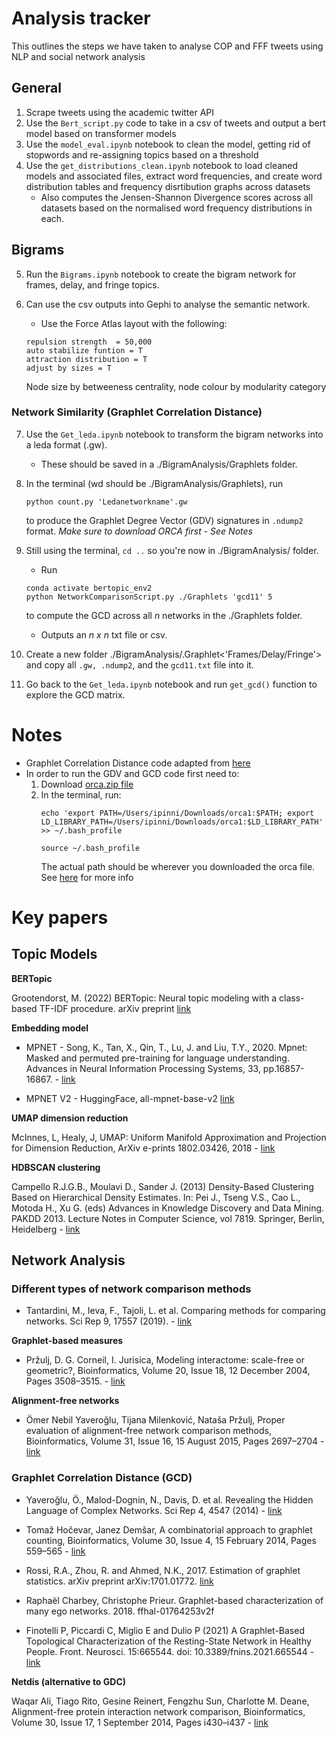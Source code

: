 # Analysis tracker

This outlines the steps we have taken to analyse COP and FFF tweets using NLP and social network analysis

## General 
1. Scrape tweets using the academic twitter API
2. Use the `Bert_script.py` code to take in a csv of tweets and output a bert model based on transformer models
3. Use the `model_eval.ipynb` notebook to clean the model, getting rid of stopwords and re-assigning topics based on a threshold
4. Use the `get_distributions_clean.ipynb` notebook to load cleaned models and associated files, extract word frequencies, and create word distribution tables and frequency disrtibution graphs across datasets
    - Also computes the Jensen-Shannon Divergence scores across all datasets based on the normalised word frequency distributions in each.

## Bigrams

5. Run the `Bigrams.ipynb` notebook to create the bigram network for frames, delay, and fringe topics. 
5. Can use the csv outputs into Gephi to analyse the semantic network. 
    - Use the Force Atlas layout with the following:
    ```
    repulsion strength  = 50,000
    auto stabilize funtion = T
    attraction distribution = T
    adjust by sizes = T
    ```

    Node size by betweeness centrality, node colour by modularity category


### Network Similarity (Graphlet Correlation Distance)
7. Use the `Get_leda.ipynb` notebook to transform the bigram networks into a leda format (.gw). 
    - These should be saved in a ./BigramAnalysis/Graphlets folder.
6. In the terminal (wd should be ./BigramAnalysis/Graphlets), run 
    ```
    python count.py 'Ledanetworkname'.gw
    ```
    to produce the Graphlet Degree Vector (GDV) signatures in `.ndump2` format. *Make sure to download ORCA first - See Notes*

7. Still using the terminal, `cd ..` so you're now in ./BigramAnalysis/ folder. 
    - Run 

    ```
    conda activate bertopic_env2
    python NetworkComparisonScript.py ./Graphlets 'gcd11' 5
    ```
    to compute the GCD across all _n_ networks in the ./Graphlets folder. 
    - Outputs an _n x n_ txt file or csv.

10. Create a new folder ./BigramAnalysis/.Graphlet<'Frames/Delay/Fringe'> and copy all `.gw, .ndump2`, and the `gcd11.txt` file into it.
8. Go back to the `Get_leda.ipynb` notebook and run `get_gcd()` function to explore the GCD matrix.


# Notes
- Graphlet Correlation Distance code adapted from [here](http://www0.cs.ucl.ac.uk/staff/natasa/GCD/)
- In order to run the GDV and GCD code first need to:
    1. Download [orca.zip file](https://file.biolab.si/biolab/supp/orca/) 
    2. In the terminal, run: 
        ```
        echo 'export PATH=/Users/ipinni/Downloads/orca1:$PATH; export LD_LIBRARY_PATH=/Users/ipinni/Downloads/orca1:$LD_LIBRARY_PATH'  >> ~/.bash_profile  
        
        source ~/.bash_profile
        ```
         The actual path should be wherever you downloaded the orca file. See [here](https://www.orcasoftware.de/tutorials_orca/first_steps/trouble_install.html#linux-and-mac) for more info

# Key papers
## Topic Models
**BERTopic**

Grootendorst, M. (2022) BERTopic: Neural topic modeling with a class-based TF-IDF procedure. arXiv preprint
[link](https://arxiv.org/abs/2203.05794)

**Embedding model**

* MPNET - Song, K., Tan, X., Qin, T., Lu, J. and Liu, T.Y., 2020. Mpnet: Masked and permuted pre-training for language understanding. Advances in Neural Information Processing Systems, 33, pp.16857-16867. - [link](https://arxiv.org/pdf/2004.09297.pdf)

* MPNET V2 - HuggingFace, all-mpnet-base-v2 [link](https://huggingface.co/sentence-transformers/all-mpnet-base-v2)

**UMAP dimension reduction**

McInnes, L, Healy, J, UMAP: Uniform Manifold Approximation and Projection for Dimension Reduction, ArXiv e-prints 1802.03426, 2018 - [link](https://arxiv.org/pdf/1802.03426.pdf)

**HDBSCAN clustering**

Campello R.J.G.B., Moulavi D., Sander J. (2013) Density-Based Clustering Based on Hierarchical Density Estimates. In: Pei J., Tseng V.S., Cao L., Motoda H., Xu G. (eds) Advances in Knowledge Discovery and Data Mining. PAKDD 2013. Lecture Notes in Computer Science, vol 7819. Springer, Berlin, Heidelberg - [link](https://doi.org/10.1007/978-3-642-37456-2_14)

## Network Analysis

### Different types of network comparison methods
* Tantardini, M., Ieva, F., Tajoli, L. et al. Comparing methods for comparing networks. Sci Rep 9, 17557 (2019).  - [link](https://doi.org/10.1038/s41598-019-53708-y)

**Graphlet-based measures**

* Pržulj, D. G. Corneil, I. Jurisica, Modeling interactome: scale-free or geometric?, Bioinformatics, Volume 20, Issue 18, 12 December 2004, Pages 3508–3515. - [link](https://doi.org/10.1093/bioinformatics/bth436)

**Alignment-free networks**

* Ömer Nebil Yaveroğlu, Tijana Milenković, Nataša Pržulj, Proper evaluation of alignment-free network comparison methods, Bioinformatics, Volume 31, Issue 16, 15 August 2015, Pages 2697–2704 - [link](https://doi.org/10.1093/bioinformatics/btv170)

### Graphlet Correlation Distance (GCD)
* Yaveroğlu, Ö., Malod-Dognin, N., Davis, D. et al. Revealing the Hidden Language of Complex Networks. Sci Rep 4, 4547 (2014) - [link](https://www.nature.com/articles/srep04547)

* Tomaž Hočevar, Janez Demšar, A combinatorial approach to graphlet counting, Bioinformatics, Volume 30, Issue 4, 15 February 2014, Pages 559–565 - [link](https://academic.oup.com/bioinformatics/article/30/4/559/205331)

* Rossi, R.A., Zhou, R. and Ahmed, N.K., 2017. Estimation of graphlet statistics. arXiv preprint arXiv:1701.01772. [link](https://arxiv.org/abs/1701.01772)

* Raphaël Charbey, Christophe Prieur. Graphlet-based characterization of many ego networks. 2018.
ffhal-01764253v2f

* Finotelli P, Piccardi C, Miglio E and Dulio P (2021) A Graphlet-Based Topological Characterization of the Resting-State Network in Healthy People. Front. Neurosci. 15:665544. doi: 10.3389/fnins.2021.665544 - [link](https://www.frontiersin.org/article/10.3389/fnins.2021.665544)


**Netdis (alternative to GDC)**

Waqar Ali, Tiago Rito, Gesine Reinert, Fengzhu Sun, Charlotte M. Deane, Alignment-free protein interaction network comparison, Bioinformatics, Volume 30, Issue 17, 1 September 2014, Pages i430–i437 - [link](https://doi.org/10.1093/bioinformatics/btu447)